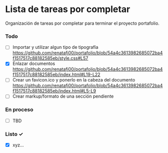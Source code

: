 # Lista de tareas por completar

Organización de tareas por completar para terminar el proyecto portafolio.

### Todo

- [ ] Importar y utilizar algun tipo de tipografía
      https://github.com/renatafj00/portafolio/blob/54a4c3613982685072ba4f1517517c88182585eb/style.css#L57
- [x] Enlazar documentos
      https://github.com/renatafj00/portafolio/blob/54a4c3613982685072ba4f1517517c88182585eb/index.html#L19-L22
- [ ] Crear un favicon.ico y ponerlo en la cabeza del documento
      https://github.com/renatafj00/portafolio/blob/54a4c3613982685072ba4f1517517c88182585eb/index.html#L5-L9
- [ ] Crear markup/formato de una sección pendiente

### En proceso

- [ ] TBD

### Listo ✓

- [x] xyz...
